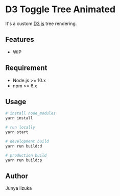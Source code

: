 # D3 Toggle Tree Animated

It's a custom [D3.js](https://github.com/d3/d3) tree rendering.



## Features

- WIP



## Requirement

- Node.js >= 10.x
- npm >= 6.x



## Usage

```bash
# install node_modules
yarn install

# run locally
yarn start

# development build
yarn run build:d

# production build
yarn run build:p

```



## Author

Junya Iizuka


